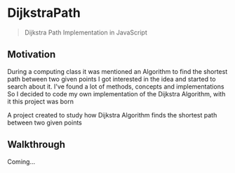 # DijkstraPath
> Dijkstra Path Implementation in JavaScript

## Motivation
During a computing class it was mentioned an Algorithm to find the shortest path between two given points
I got interested in the idea and started to search about it. I've found a lot of methods, concepts and implementations
So I decided to code my own implementation of the Dijkstra Algorithm, with it this project was born

A project created to study how Dijkstra Algorithm finds the shortest path between two given points

## Walkthrough
Coming...
